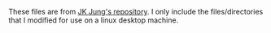 These files are from [JK Jung's repository](https://github.com/jkjung-avt/tf_trt_models). I only include the files/directories that I modified for use on a linux desktop machine.

